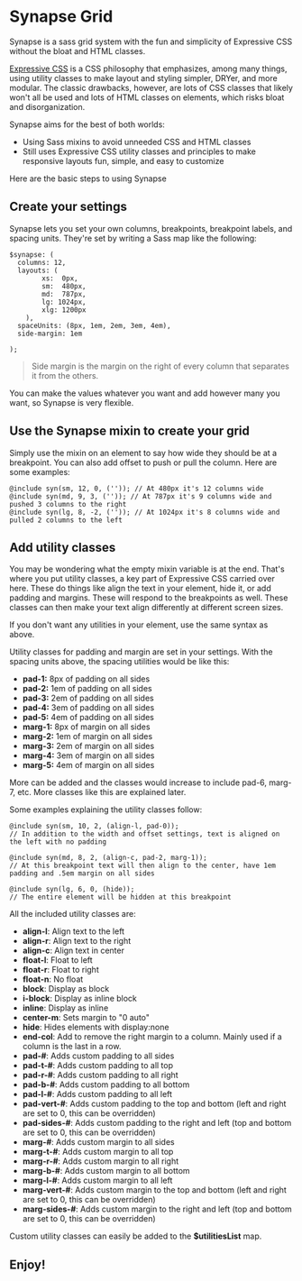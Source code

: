 # Synapse Grid

Synapse is a sass grid system with the fun and simplicity of Expressive CSS without the bloat and HTML classes.

[Expressive CSS](http://johnpolacek.github.io/expressive-css/) is a CSS philosophy that emphasizes, among many things, using utility classes to make layout and styling simpler, DRYer, and more modular. The classic drawbacks, however, are lots of CSS classes that likely won't all be used and lots of HTML classes on elements, which risks bloat and disorganization.

Synapse aims for the best of both worlds:
* Using Sass mixins to avoid unneeded CSS and HTML classes
* Still uses Expressive CSS utility classes and principles to make responsive layouts fun, simple, and easy to customize

Here are the basic steps to using Synapse

## Create your settings
Synapse lets you set your own columns, breakpoints, breakpoint labels, and spacing units. They're set by writing a Sass map like the following:

```
$synapse: (
  columns: 12,
  layouts: (
        xs:  0px,
        sm:  480px, 
        md:  787px,
        lg: 1024px,
        xlg: 1200px
    ),
  spaceUnits: (8px, 1em, 2em, 3em, 4em),
  side-margin: 1em

);
```

> Side margin is the margin on the right of every column that separates it from the others.

You can make the values whatever you want and add however many you want, so Synapse is very flexible.

## Use the Synapse mixin to create your grid

Simply use the mixin on an element to say how wide they should be at a breakpoint. You can also add offset to push or pull the column. Here are some examples:
```
@include syn(sm, 12, 0, ('')); // At 480px it's 12 columns wide
@include syn(md, 9, 3, ('')); // At 787px it's 9 columns wide and pushed 3 columns to the right
@include syn(lg, 8, -2, ('')); // At 1024px it's 8 columns wide and pulled 2 columns to the left
```

## Add utility classes 
You may be wondering what the empty mixin variable is at the end. That's where you put utility classes, a key part of Expressive CSS carried over here. These do things like align the text in your element, hide it, or add padding and margins. These will respond to the breakpoints as well. These classes can then make your text align differently at different screen sizes.

If you don't want any utilities in your element, use the same syntax as above.

Utility classes for padding and margin are set in your settings. With the spacing units above, the spacing utilities would be like this:
* **pad-1:** 8px of padding on all sides
* **pad-2:** 1em of padding on all sides
* **pad-3:** 2em of padding on all sides
* **pad-4:** 3em of padding on all sides
* **pad-5:** 4em of padding on all sides
* **marg-1:** 8px of margin on all sides
* **marg-2:** 1em of margin on all sides
* **marg-3:** 2em of margin on all sides
* **marg-4:** 3em of margin on all sides
* **marg-5:** 4em of margin on all sides

More can be added and the classes would increase to include pad-6, marg-7, etc. More classes like this are explained later.

Some examples explaining the utility classes follow:

```
@include syn(sm, 10, 2, (align-l, pad-0)); 
// In addition to the width and offset settings, text is aligned on the left with no padding

@include syn(md, 8, 2, (align-c, pad-2, marg-1)); 
// At this breakpoint text will then align to the center, have 1em padding and .5em margin on all sides

@include syn(lg, 6, 0, (hide)); 
// The entire element will be hidden at this breakpoint
```

All the included utility classes are:
* **align-l**: Align text to the left
* **align-r**: Align text to the right
* **align-c**: Align text in center
* **float-l**: Float to left
* **float-r**: Float to right
* **float-n**: No float
* **block**: Display as block
* **i-block**: Display as inline block
* **inline**: Display as inline
* **center-m**: Sets margin to "0 auto"
* **hide**: Hides elements with display:none
* **end-col**: Add to remove the right margin to a column. Mainly used if a column is the last in a row.
* **pad-#**: Adds custom padding to all sides
* **pad-t-#**: Adds custom padding to all top
* **pad-r-#**: Adds custom padding to all right
* **pad-b-#**: Adds custom padding to all bottom
* **pad-l-#**: Adds custom padding to all left
* **pad-vert-#**: Adds custom padding to the top and bottom (left and right are set to 0, this can be overridden)
* **pad-sides-#**: Adds custom padding to the right and left (top and bottom are set to 0, this can be overridden)
* **marg-#**: Adds custom margin to all sides
* **marg-t-#**: Adds custom margin to all top
* **marg-r-#**: Adds custom margin to all right
* **marg-b-#**: Adds custom margin to all bottom
* **marg-l-#**: Adds custom margin to all left
* **marg-vert-#**: Adds custom margin to the top and bottom (left and right are set to 0, this can be overridden)
* **marg-sides-#**: Adds custom margin to the right and left (top and bottom are set to 0, this can be overridden)

Custom utility classes can easily be added to the **$utilitiesList** map.

## Enjoy!